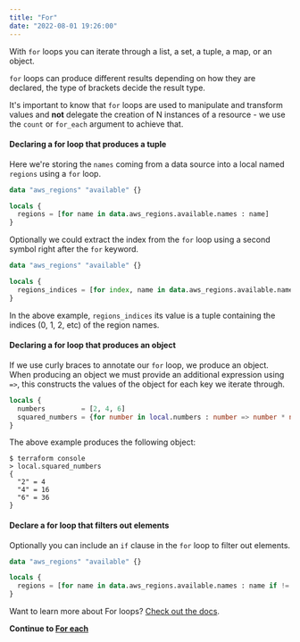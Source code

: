 ```yaml
---
title: "For"
date: "2022-08-01 19:26:00"
---
```


With `for` loops you can iterate through a list, a set, a tuple, a map, or an object.

`for` loops can produce different results depending on how they are declared, the type of brackets decide the result type.

It's important to know that `for` loops are used to manipulate and transform values and **not** delegate the creation of N instances of a resource - we use the `count` or `for_each` argument to achieve that.

#### Declaring a for loop that produces a tuple

Here we're storing the `names` coming from a data source into a local named `regions` using a `for` loop.

```terraform
data "aws_regions" "available" {}

locals {
  regions = [for name in data.aws_regions.available.names : name]
}
````

Optionally we could extract the index from the `for` loop using a second symbol right after the `for` keyword.

```terraform
data "aws_regions" "available" {}

locals {
  regions_indices = [for index, name in data.aws_regions.available.names : index]
}
```

In the above example, `regions_indices` its value is a tuple containing the indices (0, 1, 2, etc) of the region names.

#### Declaring a for loop that produces an object

If we use curly braces to annotate our `for` loop, we produce an object. When producing an object we must provide an additional expression using `=>`, this constructs the values of the object for each key we iterate through.

```terraform
locals {
  numbers         = [2, 4, 6]
  squared_numbers = {for number in local.numbers : number => number * number}
}
````

The above example produces the following object:

```console
$ terraform console
> local.squared_numbers
{
  "2" = 4
  "4" = 16
  "6" = 36
}
```

#### Declare a for loop that filters out elements

Optionally you can include an `if` clause in the `for` loop to filter out elements.

```terraform
data "aws_regions" "available" {}

locals {
  regions = [for name in data.aws_regions.available.names : name if != ""]
}
```

Want to learn more about For loops? [Check out the docs](https://www.terraform.io/language/expressions/for).

**Continue to [For each](../for_each)**
